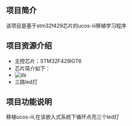 ## 项目简介
  该项目是基于stm32f429芯片的ucos-iii移植学习程序
## 项目资源介绍
  - 主控芯片：STM32F429IGT6
   - 芯片简介如下：
   - ![ds](https://user-images.githubusercontent.com/27724491/229035748-2ed76c01-e89a-4334-890f-b9c8081847b8.png)
  - 三路led灯
## 项目功能说明
  移植ucos-iii,在该嵌入式系统下循环点亮三个led灯

